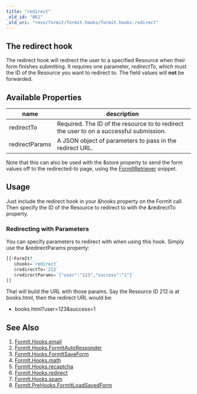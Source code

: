 ```yaml
---
title: "redirect"
_old_id: "861"
_old_uri: "revo/formit/formit.hooks/formit.hooks.redirect"
---
```


## The redirect hook

The redirect hook will redirect the user to a specified Resource when their form finishes submitting. It requires one parameter, _redirectTo_, which must the ID of the Resource you want to redirect to. The field values will **not** be forwarded.

## Available Properties

| name           | description                                                                             |
| -------------- | --------------------------------------------------------------------------------------- |
| redirectTo     | Required. The ID of the resource to to redirect the user to on a successful submission. |
| redirectParams | A JSON object of parameters to pass in the redirect URL.                                |

Note that this can also be used with the &store property to send the form values off to the redirected-to page, using the [FormItRetriever](extras/formit/formit.formitretriever "FormIt.FormItRetriever") snippet.

## Usage

Just include the redirect hook in your &hooks property on the FormIt call. Then specify the ID of the Resource to redirect to with the &redirectTo property.

### Redirecting with Parameters

You can specify parameters to redirect with when using this hook. Simply use the &redirectParams property:

``` php
[[!FormIt?
   &hooks=`redirect`
   &redirectTo=`212`
   &redirectParams=`{"user":"123","success":"1"}`
]]
```

That will build the URL with those params. Say the Resource ID 212 is at books.html, then the redirect URL would be:

- books.html?user=123&success=1

## See Also

1. [FormIt.Hooks.email](extras/formit/formit.hooks/email)
2. [FormIt.Hooks.FormItAutoResponder](extras/formit/formit.hooks/formitautoresponder)
3. [FormIt.Hooks.FormItSaveForm](extras/formit/formit.hooks/formitsaveform)
4. [FormIt.Hooks.math](extras/formit/formit.hooks/math)
5. [FormIt.Hooks.recaptcha](extras/formit/formit.hooks/recaptcha)
6. [FormIt.Hooks.redirect](extras/formit/formit.hooks/redirect)
7. [FormIt.Hooks.spam](extras/formit/formit.hooks/spam)
8. [FormIt.PreHooks.FormItLoadSavedForm](extras/formit/formit.hooks/prehooks.formitloadsavedform)
